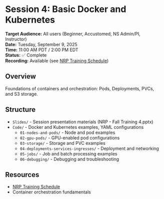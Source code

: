 # Session 4: Basic Docker and Kubernetes

**Target Audience:** All users (Beginner, Accustomed, NS Admin/PI, Instructor)  
**Date:** Tuesday, September 9, 2025  
**Time:** 11:00 AM PDT / 2:00 PM EDT  
**Status:** ✅ Complete  
**Recording:** Available (see [NRP Training Schedule](https://nrp.ai/training/))

## Overview
Foundations of containers and orchestration: Pods, Deployments, PVCs, and S3 storage.

## Structure
- `Slides/` - Session presentation materials (NRP - Fall Training 4.pptx)
- `Code/` - Docker and Kubernetes examples, YAML configurations
  - `01-nodes-and-pods/` - Node and pod examples
  - `02-gpu-pods/` - GPU-enabled pod configurations
  - `03-storage/` - Storage and PVC examples
  - `04-deployments-services-ingresses/` - Deployment and networking
  - `05-jobs/` - Job and batch processing examples
  - `06-debugging/` - Debugging and troubleshooting

## Resources
- [NRP Training Schedule](https://nrp.ai/training/)
- Container orchestration fundamentals
